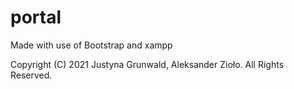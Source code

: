 # portal
Made with use of Bootstrap and xampp

Copyright (C) 2021 Justyna Grunwald, Aleksander Zioło. All Rights Reserved.
